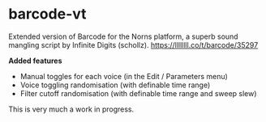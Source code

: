 # barcode-vt
Extended version of Barcode for the Norns platform, a superb sound mangling script by Infinite Digits (schollz).
https://llllllll.co/t/barcode/35297 

**Added features**

- Manual toggles for each voice (in the Edit / Parameters menu)
- Voice toggling randomisation (with definable time range)
- Filter cutoff randomisation (with definable time range and sweep slew)

This is very much a work in progress.

